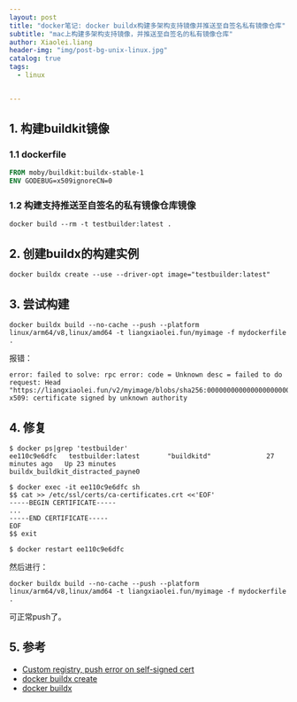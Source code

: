```yaml
---
layout: post
title: "docker笔记: docker buildx构建多架构支持镜像并推送至自签名私有镜像仓库"
subtitle: "mac上构建多架构支持镜像，并推送至自签名的私有镜像仓库"
author: Xiaolei.liang
header-img: "img/post-bg-unix-linux.jpg"
catalog: true
tags:
  - linux


---
```


## 1. 构建buildkit镜像

### 1.1 dockerfile

```dockerfile
FROM moby/buildkit:buildx-stable-1 
ENV GODEBUG=x509ignoreCN=0
```

### 1.2 构建支持推送至自签名的私有镜像仓库镜像

```shell
docker build --rm -t testbuilder:latest .
```



## 2. 创建buildx的构建实例

```shell
docker buildx create --use --driver-opt image="testbuilder:latest"
```



## 3. 尝试构建

```
docker buildx build --no-cache --push --platform linux/arm64/v8,linux/amd64 -t liangxiaolei.fun/myimage -f mydockerfile .
```

报错：

```
error: failed to solve: rpc error: code = Unknown desc = failed to do request: Head "https://liangxiaolei.fun/v2/myimage/blobs/sha256:00000000000000000000000000": x509: certificate signed by unknown authority
```



## 4. 修复

```
$ docker ps|grep 'testbuilder'
ee110c9e6dfc   testbuilder:latest       "buildkitd"              27 minutes ago   Up 23 minutes             buildx_buildkit_distracted_payne0

$ docker exec -it ee110c9e6dfc sh
$$ cat >> /etc/ssl/certs/ca-certificates.crt <<'EOF'
-----BEGIN CERTIFICATE-----
...
-----END CERTIFICATE-----
EOF
$$ exit

$ docker restart ee110c9e6dfc
```

然后进行：

```
docker buildx build --no-cache --push --platform linux/arm64/v8,linux/amd64 -t liangxiaolei.fun/myimage -f mydockerfile .
```

可正常push了。



## 5. 参考

* [Custom registry, push error on self-signed cert](https://github.com/docker/buildx/issues/80)
* [docker buildx create](https://docs.docker.com/engine/reference/commandline/buildx_create/)
* [docker buildx](https://docs.docker.com/buildx/working-with-buildx/)


